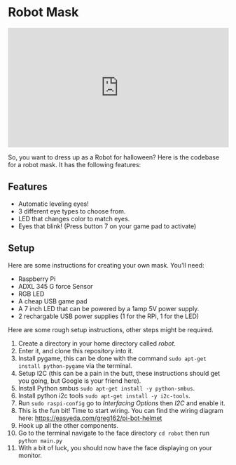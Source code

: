 Robot Mask
=========

<div style='position:relative;padding-bottom:54%'><iframe src='https://gfycat.com/ifr/AcclaimedEmbarrassedArabianhorse' frameborder='0' scrolling='no' width='100%' height='100%' style='position:absolute;top:0;left:0' allowfullscreen></iframe></div>

So, you want to dress up as a Robot for halloween? Here is the codebase for a robot mask. It has the following features:

Features
--------

  * Automatic leveling eyes!
  * 3 different eye types to choose from.
  * LED that changes color to match eyes.
  * Eyes that blink! (Press button 7 on your game pad to activate)

Setup
-----

 Here are some instructions for creating your own mask. You'll need:

  * Raspberry Pi
  * ADXL 345 G force Sensor
  * RGB LED
  * A cheap USB game pad
  * A 7 inch LED that can be powered by a 1amp 5V power supply.
  * 2 rechargable USB power supplies (1 for the RPi, 1 for the LED)

Here are some rough setup instructions, other steps might be required.

1. Create a directory in your home directory called _robot_.
2. Enter it, and clone this repository into it.
3. Install pygame, this can be done with the command `sudo apt-get install python-pygame` via the terminal.
4. Setup I2C (this can be a pain in the butt, these instructions should get you going, but Google is your friend here).
  1. Install Python smbus `sudo apt-get install -y python-smbus`.
  2. Install python i2c tools `sudo apt-get install -y i2c-tools`.
  3. Run `sudo raspi-config` go to _Interfacing Options_ then _I2C_ and enable it.
5. This is the fun bit! Time to start wiring. You can find the wiring diagram here: https://easyeda.com/greg162/pi-bot-helmet
6. Hook up all the other components.
7. Go to the terminal navigate to the face directory `cd robot` then run `python main.py`
8. With a bit of luck, you should now have the face displaying on your monitor.





